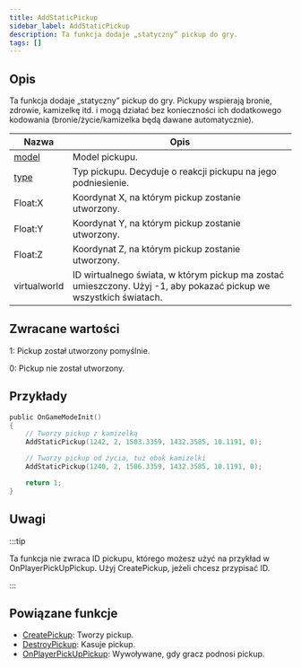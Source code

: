 ```yaml
---
title: AddStaticPickup
sidebar_label: AddStaticPickup
description: Ta funkcja dodaje „statyczny” pickup do gry.
tags: []
---
```


## Opis

Ta funkcja dodaje „statyczny” pickup do gry. Pickupy wspierają bronie, zdrowie, kamizelkę itd. i mogą działać bez konieczności ich dodatkowego kodowania (bronie/życie/kamizelka będą dawane automatycznie).

| Nazwa                               | Opis                                                                                                              |
| ----------------------------------- | ----------------------------------------------------------------------------------------------------------------- |
| [model](../resources/pickupids.md)  | Model pickupu.                                                                                                    |
| [type](../resources/pickuptypes.md) | Typ pickupu. Decyduje o reakcji pickupu na jego podniesienie.                                                     |
| Float:X                             | Koordynat X, na którym pickup zostanie utworzony.                                                                 |
| Float:Y                             | Koordynat Y, na którym pickup zostanie utworzony.                                                                 |
| Float:Z                             | Koordynat Z, na którym pickup zostanie utworzony.                                                                 |
| virtualworld                        | ID wirtualnego świata, w którym pickup ma zostać umieszczony. Użyj -1, aby pokazać pickup we wszystkich światach. |

## Zwracane wartości

1: Pickup został utworzony pomyślnie.

0: Pickup nie został utworzony.

## Przykłady

```c
public OnGameModeInit()
{
    // Tworzy pickup z kamizelką
    AddStaticPickup(1242, 2, 1503.3359, 1432.3585, 10.1191, 0);

    // Tworzy pickup od życia, tuż obok kamizelki
    AddStaticPickup(1240, 2, 1506.3359, 1432.3585, 10.1191, 0);

    return 1;
}
```

## Uwagi

:::tip

Ta funkcja nie zwraca ID pickupu, którego możesz użyć na przykład w OnPlayerPickUpPickup. Użyj CreatePickup, jeżeli chcesz przypisać ID.

:::

## Powiązane funkcje

- [CreatePickup](CreatePickup.md): Tworzy pickup.
- [DestroyPickup](DestroyPickup.md): Kasuje pickup.
- [OnPlayerPickUpPickup](../callbacks/OnPlayerPickUpPickup.md): Wywoływane, gdy gracz podnosi pickup.

